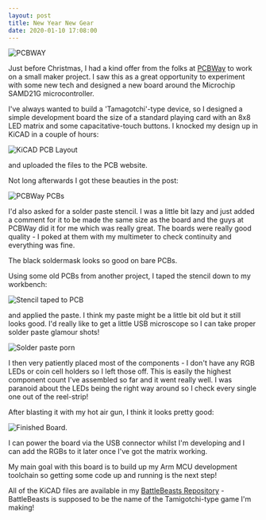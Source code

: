 ```yaml
---
layout: post
title: New Year New Gear
date: 2020-01-10 17:08:00
---
```


![PCBWAY][PCBWAYLOGO]

Just before Christmas, I had a kind offer from the folks at [PCBWay][PCBWAY] to work on a small maker project. I saw this as a great opportunity to experiment with some new tech and designed a new board around the Microchip SAMD21G microcontroller.

<!--more-->

I've always wanted to build a 'Tamagotchi'-type device, so I designed a simple development board the size of a standard playing card with an 8x8 LED matrix and some capacitative-touch buttons. I knocked my design up in KiCAD in a couple of hours:

![KiCAD PCB Layout][KiCAD]

and uploaded the files to the PCB website.

Not long afterwards I got these beauties in the post:

![PCBWay PCBs][BOARDS]

I'd also asked for a solder paste stencil. I was a little bit lazy and just added a comment for it to be made the same size as the board and the guys at PCBWay did it for me which was really great. The boards were really good quality - I poked at them with my multimeter to check continuity and everything was fine.

The black soldermask looks so good on bare PCBs.

Using some old PCBs from another project, I taped the stencil down to my workbench:

![Stencil taped to PCB][STENCIL]

and applied the paste. I think my paste might be a little bit old but it still looks good. I'd really like to get a little USB microscope so I can take proper solder paste glamour shots!

![Solder paste porn][PASTE]

I then very patiently placed most of the components - I don't have any RGB LEDs or coin cell holders so I left those off. This is easily the highest component count I've assembled so far and it went really well. I was paranoid about the LEDs being the right way around so I check every single one out of the reel-strip!

After blasting it with my hot air gun, I think it looks pretty good:

![Finished Board][FINISHED].

I can power the board via the USB connector whilst I'm developing and I can add the RGBs to it later once I've got the matrix working.

My main goal with this board is to build up my Arm MCU development toolchain so getting some code up and running is the next step!

All of the KiCAD files are available in my [BattleBeasts Repository][BB] - BattleBeasts is supposed to be the name of the Tamigotchi-type game I'm making!

[PCBWAY]: http://www.pcbway.com
[PCBWAYLOGO]: http://www.subdimension.co.uk/files/2020-01-10-New-Year-New-Gear/pcbway.png
[KiCAD]: http://www.subdimension.co.uk/files/2020-01-10-New-Year-New-Gear/KiCAD.png
[BOARDS]: http://www.subdimension.co.uk/files/2020-01-10-New-Year-New-Gear/boards.jpeg
[STENCIL]: http://www.subdimension.co.uk/files/2020-01-10-New-Year-New-Gear/stencil.jpeg
[PASTE]: http://www.subdimension.co.uk/files/2020-01-10-New-Year-New-Gear/paste.jpeg
[FINISHED]: http://www.subdimension.co.uk/files/2020-01-10-New-Year-New-Gear/finished.jpeg
[BB]: https://github.com/MalphasWats/BattleBeasts
